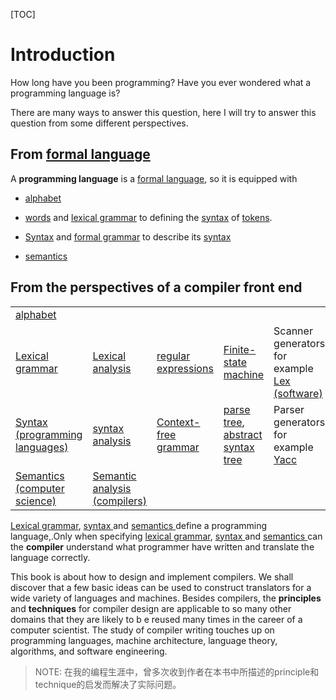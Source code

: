 [TOC]

# Introduction

How long have you been programming? Have you ever wondered what a programming language is? 

There are many ways to answer this question, here I will try to answer this question from some different perspectives.

## From  [formal language](https://en.wikipedia.org/wiki/Formal_language)

A **programming language** is a [formal language](https://en.wikipedia.org/wiki/Formal_language),  so it is equipped with

- [alphabet](https://en.wikipedia.org/wiki/Alphabet_(computer_science)) 
- [words](https://en.wikipedia.org/wiki/String_(computer_science)) and [lexical grammar](https://en.wikipedia.org/wiki/Lexical_grammar) to defining the [syntax](https://en.wikipedia.org/wiki/Syntax_(programming_languages)) of [tokens](https://en.wikipedia.org/wiki/Token_(parser)). 

- [Syntax](https://en.wikipedia.org/wiki/Syntax) and [formal grammar](https://en.wikipedia.org/wiki/Formal_grammar) to describe its [syntax](https://en.wikipedia.org/wiki/Syntax)
- [semantics](https://en.wikipedia.org/wiki/Semantics#Computer_science)



## From the perspectives of a compiler front end



|                                                              |                                                              |                                                              |                                                              |                                                              |
| ------------------------------------------------------------ | ------------------------------------------------------------ | ------------------------------------------------------------ | ------------------------------------------------------------ | ------------------------------------------------------------ |
| [alphabet](https://en.wikipedia.org/wiki/Alphabet_(computer_science)) |                                                              |                                                              |                                                              |                                                              |
| [Lexical grammar](https://en.wikipedia.org/wiki/Lexical_grammar) | [Lexical analysis](https://en.wikipedia.org/wiki/Lexical_analysis) | [regular expressions](https://en.wikipedia.org/wiki/Regular_expression) | [Finite-state machine](https://en.wikipedia.org/wiki/Finite-state_machine) | Scanner generators, for example [Lex (software)](https://en.wikipedia.org/wiki/Lex_(software)) |
| [Syntax (programming languages)](https://en.wikipedia.org/wiki/Syntax_(programming_languages)) | [syntax analysis](https://en.wikipedia.org/wiki/Parsing)     | [Context-free grammar](https://en.wikipedia.org/wiki/Context-free_grammar) | [parse tree](https://en.wikipedia.org/wiki/Parse_tree), [abstract syntax tree](https://en.wikipedia.org/wiki/Abstract_syntax_tree) | Parser generators, for example [Yacc](https://en.wikipedia.org/wiki/Yacc) |
| [Semantics (computer science)](https://en.wikipedia.org/wiki/Semantics_(computer_science)) | [Semantic analysis (compilers)](https://en.wikipedia.org/wiki/Semantic_analysis_(compilers)) |                                                              |                                                              |                                                              |



[Lexical grammar](https://en.wikipedia.org/wiki/Lexical_grammar), [syntax ](https://en.wikipedia.org/wiki/Syntax_(programming_languages)) and [semantics ](https://en.wikipedia.org/wiki/Semantics_(computer_science)) define a programming language,.Only when specifying [lexical grammar](https://en.wikipedia.org/wiki/Lexical_grammar), [syntax ](https://en.wikipedia.org/wiki/Syntax_(programming_languages)) and [semantics ](https://en.wikipedia.org/wiki/Semantics_(computer_science)) can the **compiler** understand what programmer have written and translate the language correctly. 







This book is about how to design and implement compilers. We shall discover that a few basic ideas can be used to construct translators for a wide variety of languages and machines. Besides compilers, the **principles** and **techniques** for compiler design are applicable to so many other domains that they
are likely to b e reused many times in the career of a computer scientist. The study of compiler writing touches up on programming languages, machine architecture, language theory, algorithms, and software engineering.

> NOTE: 在我的编程生涯中，曾多次收到作者在本书中所描述的principle和technique的启发而解决了实际问题。

